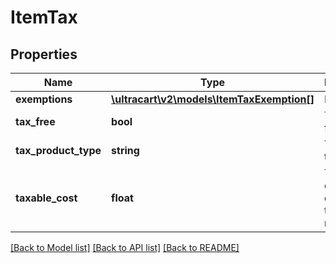 # ItemTax

## Properties
Name | Type | Description | Notes
------------ | ------------- | ------------- | -------------
**exemptions** | [**\ultracart\v2\models\ItemTaxExemption[]**](ItemTaxExemption.md) | Exemptions | [optional] 
**tax_free** | **bool** | True if tax free | [optional] 
**tax_product_type** | **string** | Tax product type | [optional] 
**taxable_cost** | **float** | Taxable cost if different than regular cost | [optional] 

[[Back to Model list]](../README.md#documentation-for-models) [[Back to API list]](../README.md#documentation-for-api-endpoints) [[Back to README]](../README.md)


